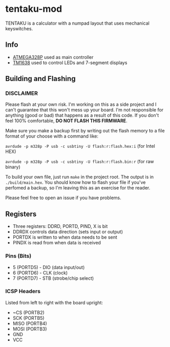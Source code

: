 # tentaku-mod

TENTAKU is a calculator with a numpad layout that uses mechanical keyswitches.

## Info
- [ATMEGA328P](https://www.ti.com/lit/ug/spmu298e/spmu298e.pdf) used as main controller
- [TM1638](https://futuranet.it/futurashop/image/catalog/data/Download/TM1638_V1.3_EN.pdf) used to control LEDs and 7-segment displays

## Building and Flashing
### DISCLAIMER
Please flash at your own risk. I'm working on this as a side project and I can't guarantee that this won't mess up your board. I'm not responsible for anything (good or bad) that happens as a result of this code. If you don't feel 100% comfortable, **DO NOT FLASH THIS FIRMWARE**.


Make sure you make a backup first by writing out the flash memory to a file format of your choose with a command like:

`avrdude -p m328p -P usb -c usbtiny -U flash:r:flash.hex:i` (for Intel HEX)

`avrdude -p m328p -P usb -c usbtiny -U flash:r:flash.bin:r` (for raw binary)

To build your own file, just run `make` in the project root. The output is in `./build/main.hex`.
You should know how to flash your file if you've perfomed a backup, so I'm leaving this as an exercise for the reader.

Please feel free to open an issue if you have problems.

## Registers
- Three registers: DDRD, PORTD, PIND, X is bit
- DDRDX controls data direction (sets input or output)
- PORTDX is written to when data needs to be sent
- PINDX is read from when data is received

### Pins (Bits)
- 5 (PORTD5) - DIO (data input/out)
- 6 (PORTD6) - CLK (clock)
- 7 (PORTD7) - STB (strobe/chip select)

### ICSP Headers
Listed from left to right with the board upright:
- ~CS (PORTB2)
- SCK (PORTB5)
- MISO (PORTB4)
- MOSI (PORTB3)
- GND
- VCC
